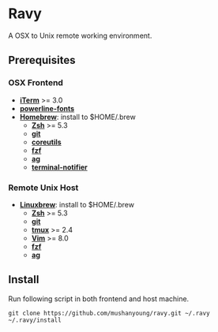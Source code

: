 # Ravy

A OSX to Unix remote working environment.

## Prerequisites

### OSX Frontend
- [**iTerm**](https://www.iterm2.com/) >= 3.0
- [**powerline-fonts**](https://github.com/powerline/fonts)
- [**Homebrew**](http://brew.sh/): install to $HOME/.brew
  - [**Zsh**](http://www.zsh.org/) >= 5.3
  - [**git**](https://git-scm.com/)
  - [**coreutils**](https://www.gnu.org/software/coreutils)
  - [**fzf**](https://github.com/junegunn/fzf)
  - [**ag**](https://github.com/ggreer/the_silver_searcher)
  - [**terminal-notifier**](https://github.com/julienXX/terminal-notifier)

### Remote Unix Host
- [**Linuxbrew**](http://linuxbrew.sh/): install to $HOME/.brew
  - [**Zsh**](http://www.zsh.org/) >= 5.3
  - [**git**](https://git-scm.com/)
  - [**tmux**](https://tmux.github.io/) >= 2.4
  - [**Vim**](http://www.vim.org/) >= 8.0
  - [**fzf**](https://github.com/junegunn/fzf)
  - [**ag**](https://github.com/ggreer/the_silver_searcher)

## Install

Run following script in both frontend and host machine.

```
git clone https://github.com/mushanyoung/ravy.git ~/.ravy
~/.ravy/install
```
